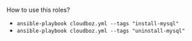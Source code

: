 How to use this roles?
- `ansible-playbook cloudboz.yml --tags "install-mysql"`
- `ansible-playbook cloudboz.yml --tags "uninstall-mysql"`